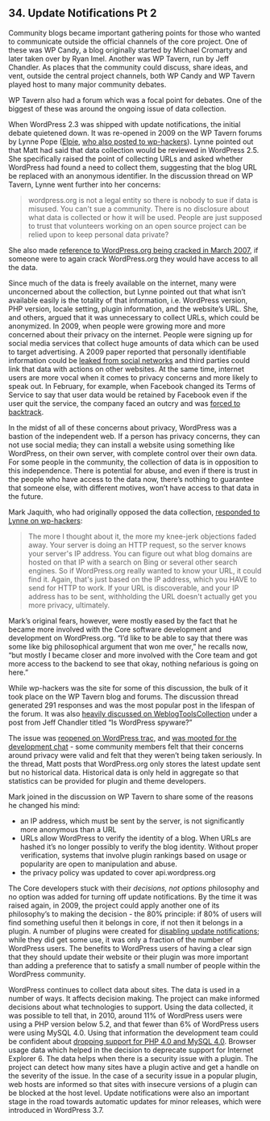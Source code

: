 
## 34. Update Notifications Pt 2

Community blogs became important gathering points for those who wanted to communicate outside the official channels of the core project. One of these was WP Candy, a blog originally started by Michael Cromarty and later taken over by Ryan Imel. Another was WP Tavern, run by Jeff Chandler. As places that the community could discuss, share ideas, and vent, outside the central project channels, both WP Candy and WP Tavern played host to many major community debates. 

WP Tavern also had a forum which was a focal point for debates. One of the biggest of these was around the ongoing issue of data collection.

When WordPress 2.3 was shipped with update notifications, the initial debate quietened down. It was re-opened in 2009 on the WP Tavern forums by Lynne Pope ([Elpie](https://profiles.wordpress.org/Elpie), [who also posted to wp-hackers](http://lists.wordpress.org/pipermail/wp-hackers/2009-December/029083.html)). Lynne pointed out that Matt had said that data collection would be reviewed in WordPress 2.5. She specifically raised the point of collecting URLs and asked whether WordPress had found a need to collect them, suggesting that the blog URL be replaced with an anonymous identifier. In the discussion thread on WP Tavern, Lynne went further into her concerns:

>  wordpress.org is not a legal entity so there is nobody to sue if data is misused. You can't sue a community. There is no disclosure about what data is collected or how it will be used. People are just supposed to trust that volunteers working on an open source project can be relied upon to keep personal data private?	

She also made [reference to WordPress.org being cracked in March 2007](http://wordpress.org/news/2007/03/upgrade-212/), if someone were to again crack WordPress.org they would have access to all the data.	

Since much of the data is freely available on the internet, many were unconcerned about the collection, but Lynne pointed out that what isn’t available easily is the totality of that information, i.e.  WordPress version, PHP version, locale setting, plugin information, and the website’s URL. She, and others, argued that it was unnecessary to collect URLs, which could be anonymized. In 2009, when people were growing more and more concerned about their privacy on the internet. People were signing up for social media services that collect huge amounts of data which can be used to target advertising. A 2009 paper reported that personally identifiable information could be [leaked from social networks](http://conferences.sigcomm.org/sigcomm/2009/workshops/wosn/papers/p7.pdf) and third parties could link that data with actions on other websites. At the same time, internet users are more vocal when it comes to privacy concerns and more likely to speak out. In February, for example, when Facebook changed its Terms of Service to say that user data would be retained by Facebook even if the user quit the service, the company faced an outcry and was [forced to backtrack](https://www.facebook.com/notes/facebook/update-on-terms/54746167130).

In the midst of all of these concerns about privacy, WordPress was a bastion of the independent web. If a person has privacy concerns, they can not use social media; they can install a website using something like WordPress, on their own server, with complete control over their own data. For some people in the community, the collection of data is in opposition to this independence. There is potential for abuse, and even if there is trust in the people who have access to the data now, there’s nothing to guarantee that someone else, with different motives, won’t have access to that data in the future. 
	
Mark Jaquith, who had originally opposed the data collection, [responded to Lynne on wp-hackers](http://lists.wordpress.org/pipermail/wp-hackers/2009-December/029089.html):	

> The more I thought about it, the more my knee-jerk objections faded away. Your server is doing an HTTP request, so the server knows your server's IP address. You can figure out what blog domains are hosted on that IP with a search on Bing or several other search engines. So if WordPress.org really wanted to know your URL, it could find it. Again, that's just based on the IP address, which you HAVE to send for HTTP to work. If your URL is discoverable, and your IP address has to be sent, withholding the URL doesn't actually get you more privacy, ultimately.	

Mark’s original fears, however, were mostly eased by the fact that he became more involved with the Core software development and development on WordPress.org. “I’d like to be able to say that there was some like big philosophical argument that won me over,” he recalls now, “but mostly I became closer and more involved with the Core team and got more access to the backend to see that okay, nothing nefarious is going on here.” 

While wp-hackers was the site for some of this discussion, the bulk of it took place on the WP Tavern blog and forums. The discussion thread generated 291 responses and was the most popular post in the lifespan of the forum. It was also [heavily discussed on WeblogToolsCollection](http://weblogtoolscollection.com/archives/2009/12/10/is-wordpress-spyware/) under a post from Jeff Chandler titled “Is WordPress spyware?”	

The issue was [reopened on WordPress trac](https://core.trac.wordpress.org/ticket/5066#comment:23), and [was mooted for the development chat](http://make.wordpress.org/core/2009/12/10/suggest-agenda-items-for-dec-17th-dev-ch/#comment-1030) - some community members felt that their concerns around privacy were valid and felt that they weren’t being taken seriously. In the thread, Matt posts that WordPress.org only stores the latest update sent but no historical data. Historical data is only held in aggregate so that statistics can be provided for plugin and theme developers.	

Mark joined in the discussion on WP Tavern to share some of the reasons he changed his mind:	

- an IP address, which must be sent by the server, is not significantly more anonymous than a URL	
- URLs allow WordPress to verify the identity of a blog. When URLs are hashed it’s no longer possibly to verify the blog identity. Without proper verification, systems that involve plugin rankings based on usage or popularity are open to manipulation and abuse.	
- the privacy policy was updated to cover api.wordpress.org	

The Core developers stuck with their _decisions, not options_ philosophy and no option was added for turning off update notifications.  By the time it was raised again, in 2009, the project could apply another one of its philosophy’s to making the decision - the 80% principle: if 80% of users will find something useful then it belongs in core, if not then it belongs in a plugin. A number of plugins were created for [disabling update notifications](https://wordpress.org/plugins/search.php?q=core+update+notification); while they did get some use, it was only a fraction of the number of WordPress users. The benefits to WordPress users of having a clear sign that they should update their website or their plugin was more important than adding a preference that to satisfy a small number of people within the WordPress community.

WordPress continues to collect data about sites. The data is used in a number of ways. It affects decision making. The project can make informed decisions about what technologies to support. Using the data collected, it was possible to tell that, in 2010, around 11% of WordPress users were using a PHP version below 5.2, and that fewer than 6% of WordPress users were using MySQL 4.0. Using that information the development team could be confident about [dropping support for PHP 4.0 and MySQL 4.0](http://wordpress.org/news/2010/07/eol-for-php4-and-mysql4/). Browser usage data which helped in the decision to deprecate support for Internet Explorer 6. The data helps when there is a security issue with a plugin. The project can detect how many sites have a plugin active and get a handle on the severity of the issue. In the case of a security issue in a popular plugin, web hosts are informed so that sites with insecure versions of a plugin can be blocked at the host level. Update notifications were also an important stage in the road towards automatic updates for minor releases, which were introduced in WordPress 3.7.	
